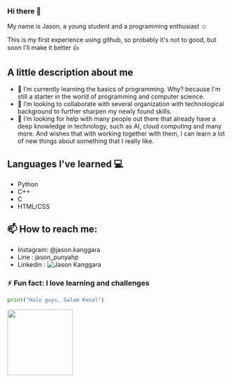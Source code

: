 ### Hi there 👋

My name is Jason, a young student and a programming enthusiast ☺️

This is my first experience using github, so probably it's not to good, but soon I'll make it better 👍

## A little description about me
- 🌱 I’m currently learning the basics of programming. Why? because I'm still a starter in the world of programming and computer science.
- 👯 I’m looking to collaborate with several organization with technological background to further sharpen my newly found skills.
- 🤔 I’m looking for help with many people out there that already have a deep knowledge in technology, such as AI, cloud computing and many more.
    And wishes that with working together with them, I can learn a lot of new things about something that I really like.
    
## Languages I've learned 💻

- Python
- C++
- C
- HTML/CSS

## 📫 How to reach me: 
- Instagram: @jason.kanggara
- Line     : jason_punyahp
- Linkedin : ![Jason Kanggara](linkedin.com/in/jason-kanggara-423b011a9)
                     
### ⚡ Fun fact: I love learning and challenges

```python
print("Halo guys, Salam Kenal")
```

<img src="https://media4.giphy.com/media/YrZECW1GgBkqat6F0B/giphy.gif" width="150">
